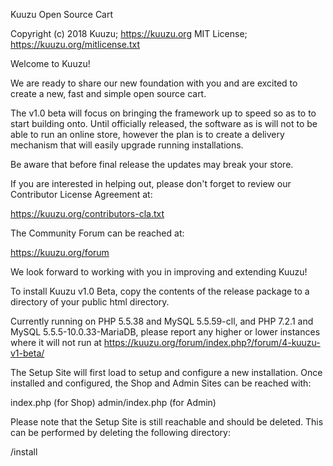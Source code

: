 Kuuzu Open Source Cart

Copyright (c) 2018 Kuuzu; https://kuuzu.org
MIT License; https://kuuzu.org/mitlicense.txt

Welcome to Kuuzu!

We are ready to share our new foundation with you and are excited to create a
new, fast and simple open source cart.

The v1.0 beta will focus on bringing the framework up to speed so as to to start building onto. 
Until officially released, the software as is will not
to be able to run an online store, however the plan is to create a 
delivery mechanism that will easily upgrade running installations.

Be aware that before final release the updates may break your store.

If you are interested in helping out, please don't forget to review our
Contributor License Agreement at:

https://kuuzu.org/contributors-cla.txt

The Community Forum can be reached at:

https://kuuzu.org/forum

We look forward to working with you in improving and extending Kuuzu!

To install Kuuzu v1.0 Beta, copy the contents of the release
package to a directory of your public html directory. 

Currently running on PHP 5.5.38 and MySQL 5.5.59-cll, and PHP 7.2.1 and MySQL 5.5.5-10.0.33-MariaDB, please report any higher or lower instances where it will not run at https://kuuzu.org/forum/index.php?/forum/4-kuuzu-v1-beta/ 

The Setup Site will first load to setup and configure a new installation. Once
installed and configured, the Shop and Admin Sites can be reached with:

index.php (for Shop)
admin/index.php (for Admin)

Please note that the Setup Site is still reachable and should be deleted. This
can be performed by deleting the following directory:

/install
